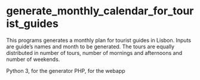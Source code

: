 # generate_monthly_calendar_for_tourist_guides
This programs generates a monthly plan for tourist guides in Lisbon. Inputs are guide’s names and month to be generated. The tours are equally distributed in number of tours, number of mornings and afternoons and number of weekends. 

Python 3, for the generator PHP, for the webapp 
